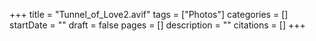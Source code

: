 +++
title = "Tunnel_of_Love2.avif"
tags = ["Photos"]
categories = []
startDate = ""
draft = false
pages = []
description = ""
citations = []
+++
